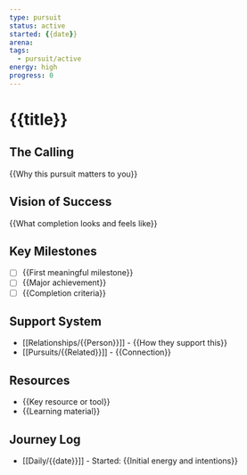 ```yaml
---
type: pursuit
status: active
started: {{date}}
arena: 
tags:
  - pursuit/active
energy: high
progress: 0
---
```


# {{title}}

## The Calling
{{Why this pursuit matters to you}}

## Vision of Success
{{What completion looks and feels like}}

## Key Milestones
- [ ] {{First meaningful milestone}}
- [ ] {{Major achievement}}
- [ ] {{Completion criteria}}

## Support System
- [[Relationships/{{Person}}]] - {{How they support this}}
- [[Pursuits/{{Related}}]] - {{Connection}}

## Resources
- {{Key resource or tool}}
- {{Learning material}}

## Journey Log
- [[Daily/{{date}}]] - Started: {{Initial energy and intentions}}